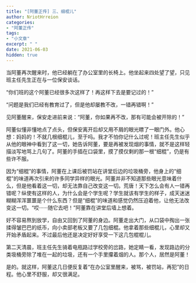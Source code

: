 ```yaml
---
title: "[阿董正传] 三、细棍儿"
author: NriotHrreion
categories:
- "阿董正传"
tags:
- "小文章"
excerpt: " "
date: 2021-06-03
hidden: true
---
```


当阿董再次醒来时，他已经躺在了办公室里的长椅上。他坐起来四处望了望，只见班主任先生正在与一位保安谈话。

“你们班的这个阿董已经很多次这样了！再这样下去是要记过的！”

“问题是我们已经有教育过了，但是他却屡教不改，一错再错啊！”

见阿董醒来，保安走进前来说：“阿董，你如果再不改，那有可能会被开除的！”

阿董似懂非懂地点了点头，但保安离开后却又用不屑的眼光瞟了一眼门外。他心想：妈妈的！不就几根细棍儿，至于吗。我才不怕你记什么过呢！班主任先生似乎从他的眼神中看到了这一切，她告诉阿董，要是再被发现烟的事情，就不是这样轻描淡写地骂上几句了。阿董的手插在口袋里，摸了摸仅剩的那一根“细棍”，仍是有些许不服。

因为“细棍”的事情，阿董在上课后被罚站在讲堂后边的垃圾桶旁，他身上的“细棍”的味道再次引来的许多同学异样的眼光。阿董并非不知道那些眼光意味着什么，但是他看着这一切，却无法靠自己改变这一切。荒唐！天下怎么会有人一错再错呢？纵使有这样的人，为什么会是个学生呢？学生就该有学生的样子，成天迷迷糊糊浑浑噩噩是个什么东西？但是“细棍”的味道和感觉仍然压迫着他，让他无法改变这一切。“哎······随它去吧！”阿董靠在讲堂后墙上想着。

好不容易熬到放学，自由又回到了阿董的身边。阿董走出大门，从口袋中掏出一张揉得皱巴巴的纸币，向小卖部老板又要了几包细棍。他拿着那些细棍儿，心里却又开始矛盾起来。不过最后他还是决定好好享受一下这几包棍棍儿。

第二天清晨，班主任先生骑着电瓶路过学校旁的岔路，她定睛一看，发现路边的分类圾桶旁除了堆在一起的垃圾，还有一个手里攥着烟的人。那个人，居然是阿董！

是的。就这样，阿董这几日便反复着“在办公室里醒来，被骂，被罚站，再犯”的日程。他心里不舒服，却又很满足。
